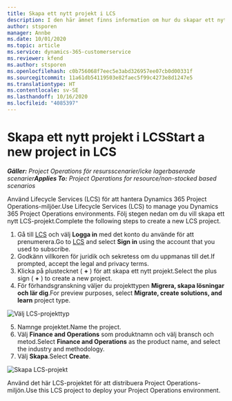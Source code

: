 ```yaml
---
title: Skapa ett nytt projekt i LCS
description: I den här ämnet finns information om hur du skapar ett nytt projekt i LCS för Project Operations-miljön.
author: stsporen
manager: Annbe
ms.date: 10/01/2020
ms.topic: article
ms.service: dynamics-365-customerservice
ms.reviewer: kfend
ms.author: stsporen
ms.openlocfilehash: c0b756068f7eec5e3abd326957ee07cb0d00331f
ms.sourcegitcommit: 11a61db54119503e82faec5f99c4273e8d1247e5
ms.translationtype: HT
ms.contentlocale: sv-SE
ms.lasthandoff: 10/16/2020
ms.locfileid: "4085397"
---
```

# <a name="start-a-new-project-in-lcs"></a><span data-ttu-id="a8a55-103">Skapa ett nytt projekt i LCS</span><span class="sxs-lookup"><span data-stu-id="a8a55-103">Start a new project in LCS</span></span>

<span data-ttu-id="a8a55-104">_**Gäller:** Project Operations för resursscenarier/icke lagerbaserade scenarier_</span><span class="sxs-lookup"><span data-stu-id="a8a55-104">_**Applies To:** Project Operations for resource/non-stocked based scenarios_</span></span>

<span data-ttu-id="a8a55-105">Använd Lifecycle Services (LCS) för att hantera Dynamics 365 Project Operations-miljöer.</span><span class="sxs-lookup"><span data-stu-id="a8a55-105">Use Lifecycle Services (LCS) to manage you Dynamics 365 Project Operations environments.</span></span> <span data-ttu-id="a8a55-106">Följ stegen nedan om du vill skapa ett nytt LCS-projekt.</span><span class="sxs-lookup"><span data-stu-id="a8a55-106">Complete the following steps to create a new LCS project.</span></span>

1. <span data-ttu-id="a8a55-107">Gå till [LCS](https://lcs.dynamics.com/Logon/Index) och välj **Logga in** med det konto du använde för att prenumerera.</span><span class="sxs-lookup"><span data-stu-id="a8a55-107">Go to [LCS](https://lcs.dynamics.com/Logon/Index) and select **Sign in** using the account that you used to subscribe.</span></span>
2. <span data-ttu-id="a8a55-108">Godkänn villkoren för juridik och sekretess om du uppmanas till det.</span><span class="sxs-lookup"><span data-stu-id="a8a55-108">If prompted, accept the legal and privacy terms.</span></span>
3. <span data-ttu-id="a8a55-109">Klicka på plustecknet ( **+** ) för att skapa ett nytt projekt.</span><span class="sxs-lookup"><span data-stu-id="a8a55-109">Select the plus sign ( **+** ) to create a new project.</span></span>
4. <span data-ttu-id="a8a55-110">För förhandsgranskning väljer du projekttypen **Migrera, skapa lösningar och lär dig**.</span><span class="sxs-lookup"><span data-stu-id="a8a55-110">For preview purposes, select **Migrate, create solutions, and learn** project type.</span></span>

  ![Välj LCS-projekttyp](./media/create-lcs-1.png)

5. <span data-ttu-id="a8a55-112">Namnge projektet.</span><span class="sxs-lookup"><span data-stu-id="a8a55-112">Name the project.</span></span> 
6. <span data-ttu-id="a8a55-113">Välj **Finance and Operations** som produktnamn och välj bransch och metod.</span><span class="sxs-lookup"><span data-stu-id="a8a55-113">Select **Finance and Operations** as the product name, and select the industry and methodology.</span></span> 
7. <span data-ttu-id="a8a55-114">Välj **Skapa**.</span><span class="sxs-lookup"><span data-stu-id="a8a55-114">Select **Create**.</span></span>

![Skapa LCS-projekt](./media/create-lcs-2.png)

<span data-ttu-id="a8a55-116">Använd det här LCS-projektet för att distribuera Project Operations-miljön.</span><span class="sxs-lookup"><span data-stu-id="a8a55-116">Use this LCS project to deploy your Project Operations environment.</span></span>

